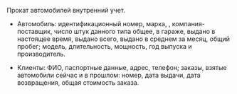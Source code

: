 Прокат автомобилей внутренний учет.
- Автомобиль: идентификационный номер, марка, , компания-поставщик, число
    штук данного типа общее, в гараже, выдано в настоящее время, выдано всего,
    выдано в среднем за месяц, общий пробег; модель, длительность, мощность,
    год выпуска и производитель.

- Клиенты: ФИО, паспортные данные, адрес, телефон; заказы, взятые
    автомобили сейчас и в прошлом: номер, дата выдачи, дата возвращения, общая
    стоимость заказа.
